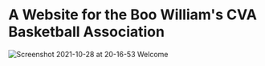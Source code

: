 # A Website for the Boo William's CVA Basketball Association

![Screenshot 2021-10-28 at 20-16-53 Welcome ](https://user-images.githubusercontent.com/81705278/139353086-8edeeefc-7197-42b2-b5b9-cf1464bff1fd.png)
